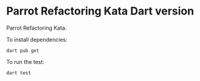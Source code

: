 Parrot Refactoring Kata Dart version
====================================

Parrot Refactoring Kata.

To install dependencies:

    dart pub get

To run the test:

    dart test
